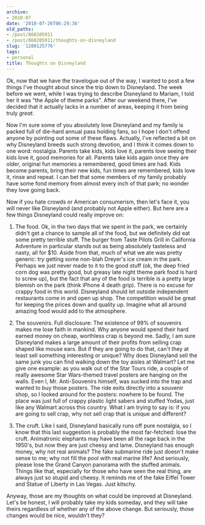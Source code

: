 ```yaml
---
archive:
- 2010-07
date: '2010-07-26T06:29:36'
old_paths:
- /post/860205911
- /post/860205911/thoughts-on-disneyland
slug: '1280125776'
tags:
- personal
title: Thoughts on Disneyland
---
```


Ok, now that we have the travelogue out of the way, I wanted to post a few
things I've thought about since the trip down to Disneyland.  The week
before we went, while I was trying to describe Disneyland to Mariam,
I told her it was "the Apple of theme parks".  After our weekend there,
I've decided that it actually lacks in a number of areas, keeping it from
being truly *great*.

Now I'm sure some of you absolutely love Disneyland and my family is
packed full of die-hard annual pass holding fans, so I hope I don't offend
anyone by pointing out some of these flaws.  Actually, I've reflected
a bit on why Disneyland breeds such strong devotion, and I think it comes
down to one word: nostalgia.  Parents take kids, kids love it, parents
love seeing their kids love it, good memories for all.  Parents take kids
again once they are older, original fun memories a remembered, good times
are had.  Kids become parents, bring their new kids, fun times are
remembered, kids love it, rinse and repeat.  I can bet that some members
of my family probably have some fond memory from almost every inch of that
park; no wonder they love going back.

Now if you hate crowds or American consumerism, then let's face it, you
will never like Disneyland (and probably not Apple either).  But here are
a few things Disneyland could really improve on:

1) The food.  Ok, in the two days that we spent in the park, we certainly
didn't get a chance to sample all of the food, but we definitely did eat
some pretty terrible stuff.  The burger from Taste Pilots Grill in
California Adventure in particular stands out as being absolutely
tasteless and nasty, all for $10.  Aside from that, much of what we ate
was pretty generic: try getting some non-blah Dreyer's ice cream in the
park.  Perhaps we just never made to it to the good stuff (ok, the deep
fried corn dog was pretty good, but greasy late night theme park food is
hard to screw up), but the fact that any of the food is terrible is
a pretty large blemish on the park (think iPhone 4 death grip).  There is
no excuse for crappy food in this world.  Disneyland should let outside
independent restaurants come in and open up shop.  The competition would
be great for keeping the prices down and quality up.  Imagine what all
around amazing food would add to the atmosphere.

2) The souvenirs.  Full disclosure: The existence of 99% of souvenirs
makes me lose faith in mankind.  Why anyone would spend their hard earned
money on cheap, worthless crap is beyond me.  Sadly, I am sure Disneyland
makes a large amount of their profits from selling crap shaped like mouse
ears.  But if they are going to do that, can't they at least sell
something interesting or unique?  Why does Disneyland sell the same junk
you can find walking down the toy aisles at Walmart?  Let me give one
example: as you walk out of the Star Tours ride, a couple of really
awesome Star Wars-themed travel posters are hanging on the walls.  Even I,
Mr. Anti-Souvenirs himself, was sucked into the trap and wanted to buy
those posters.  The ride exits directly into a souvenir shop, so I looked
around for the posters: nowhere to be found.  The place was just full of
crappy plastic light sabers and stuffed Yodas, just like any Walmart
across this country.  What I am trying to say is: if you are going to sell
crap, why not sell crap that is unique and different?

3) The cruft.  Like I said, Disneyland basically runs off pure nostalgia,
so I know that this last suggestion is probably the most far-fetched: lose
the cruft.  Animatronic elephants may have been all the rage back in the
1950's, but now they are just cheesy and lame.  Disneyland has enough
money, why not real animals?  The fake submarine ride just doesn't make
sense to me; why not fill the pool with real marine life?  And seriously,
please lose the Grand Canyon panorama with the stuffed animals.  Things
like that, especially for those who have seen the real thing, are always
just so stupid and cheesy.  It reminds me of the fake Eiffel Tower and
Statue of Liberty in Las Vegas.  Just kitschy.

Anyway, those are my thoughts on what could be improved at Disneyland.
Let's be honest, I will probably take my kids someday, and they will take
theirs regardless of whether any of the above change.  But seriously,
those changes would be nice, wouldn't they?
